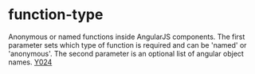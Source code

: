 # function-type

Anonymous or named functions inside AngularJS components.
The first parameter sets which type of function is required and can be 'named' or 'anonymous'.
The second parameter is an optional list of angular object names.
[Y024](https://github.com/johnpapa/angular-styleguide/blob/master/README.md#style-y024)
